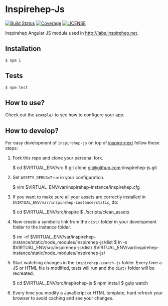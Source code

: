 Inspirehep-Js
=================

[![Build Status](https://img.shields.io/travis/inspirehep/inspirehep-js.svg)](https://travis-ci.org/inspirehep/inspirehep-js)
[![Coverage](https://img.shields.io/coveralls/inspirehep/inspirehep-js.svg)](https://coveralls.io/r/inspirehep/inspirehep-js)
[![LICENSE](https://img.shields.io/github/license/inspirehep/inspirehep-js.svg)](https://github.com/inspirehep/inspirehep-js/blob/master/LICENSE)

Inspirehep Angular JS module used in http://labs.inspirehep.net.

Installation
------------

    $ npm i

Tests
-----

    $ npm test

How to use?
-----------

Check out the `example/` to see how to configure your app.

How to develop?
--------------
For easy development of `inspirehep-js` on top of [inspire-next](https://github.com/inspirehep/inspire-next) follow these steps:

1) Fork this repo and clone your personal fork.

	$ cd $VIRTUAL_ENV/src
	$ git clone git@github.com:<username>/inspirehep-js.git

2) Set `ASSETS_DEBUG=True` in your configuration.

	$ vim $VIRTUAL_ENV/var/inspirehep-instance/inspirehep.cfg

3) If you want to make sure all your assets are correctly installed in `$VIRTUAL_ENV/var/inspirehep-instance/static`, do:

	$ cd $VIRTUAL_ENV/src/inspire
	$ ./scripts/clean_assets

4) Now create a symbolic link from the `dist/` folder in your development folder to the instance folder.

	$ rm -rf $VIRTUAL_ENV/var/inspirehep-instance/static/node_modules/inspirehep-js/dist
	$ ln -s $VIRTUAL_ENV/src/inspirehep-js/dist/ $VIRTUAL_ENV/var/inspirehep-instance/static/node_modules/inspirehep-js/

5) Start watching changes in the `inspirehep-search-js` folder. Every time a JS or HTML file is modified, tests will run and the `dist/` folder will be recreated.

	$ cd $VIRTUAL_ENV/src/inspirehep-js
	$ npm install
	$ gulp watch

6) Every time you modify a JavaScript or HTML template, hard refresh your browser to avoid caching and see your changes.